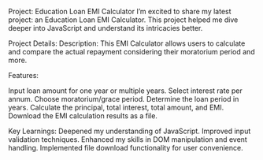 Project: Education Loan EMI Calculator
I’m excited to share my latest project: an Education Loan EMI Calculator. This project helped me dive deeper into JavaScript and understand its intricacies better.

Project Details:
Description:
This EMI Calculator allows users to calculate and compare the actual repayment considering their moratorium period and more.

Features:

Input loan amount for one year or multiple years.
Select interest rate per annum.
Choose moratorium/grace period.
Determine the loan period in years.
Calculate the principal, total interest, total amount, and EMI.
Download the EMI calculation results as a file.

Key Learnings:
Deepened my understanding of JavaScript.
Improved input validation techniques.
Enhanced my skills in DOM manipulation and event handling.
Implemented file download functionality for user convenience.

